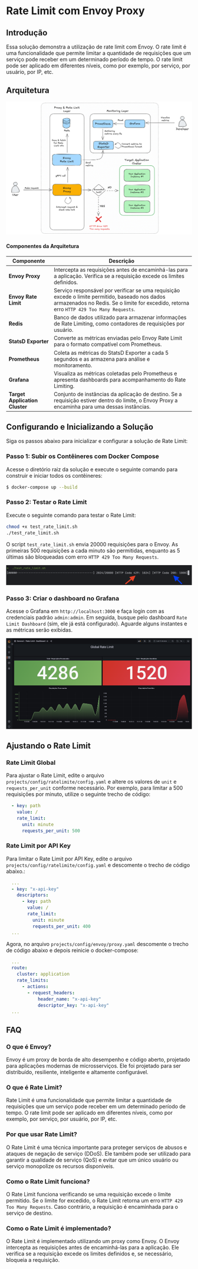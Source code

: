# Rate Limit com Envoy Proxy
## Introdução
Essa solução demonstra a utilização de rate limit com Envoy. O rate limit é uma funcionalidade que permite limitar a quantidade de requisições que um serviço pode receber em um determinado período de tempo. O rate limit pode ser aplicado em diferentes níveis, como por exemplo, por serviço, por usuário, por IP, etc.

## Arquitetura
![Architecture](documentation/architecture.png)

#### Componentes da Arquitetura
| **Componente**               | **Descrição**                                                                                                                                                                               |
|-----------------------------|---------------------------------------------------------------------------------------------------------------------------------------------------------------------------------------------|
| **Envoy Proxy**              | Intercepta as requisições antes de encaminhá-las para a aplicação. Verifica se a requisição excede os limites definidos.                                                                    |
| **Envoy Rate Limit**         | Serviço responsável por verificar se uma requisição excede o limite permitido, baseado nos dados armazenados no Redis. Se o limite for excedido, retorna erro `HTTP 429 Too Many Requests`. |
| **Redis**                    | Banco de dados utilizado para armazenar informações de Rate Limiting, como contadores de requisições por usuário.                                                                           |
| **StatsD Exporter**          | Converte as métricas enviadas pelo Envoy Rate Limit para o formato compatível com Prometheus.                                                                                               |
| **Prometheus**               | Coleta as métricas do StatsD Exporter a cada 5 segundos e as armazena para análise e monitoramento.                                                                                         |
| **Grafana**                  | Visualiza as métricas coletadas pelo Prometheus e apresenta dashboards para acompanhamento do Rate Limiting.                                                                                |
| **Target Application Cluster** | Conjunto de instâncias da aplicação de destino. Se a requisição estiver dentro do limite, o Envoy Proxy a encaminha para uma dessas instâncias.                                             |

## Configurando e Inicializando a Solução
Siga os passos abaixo para inicializar e configurar a solução de Rate Limit:

### Passo 1: Subir os Contêineres com Docker Compose
Acesse o diretório raiz da solução e execute o seguinte comando para construir e iniciar todos os contêineres:

```bash
$ docker-compose up --build
```

### Passo 2: Testar o Rate Limit
Execute o seguinte comando para testar o Rate Limit:

```bash
chmod +x test_rate_limit.sh
./test_rate_limit.sh
```

O script `test_rate_limit.sh` envia 20000 requisições para o Envoy. As primeiras 500 requisições a cada minuto são permitidas, enquanto as 5 últimas são bloqueadas com erro `HTTP 429 Too Many Requests`.

![Architecture](documentation/script.png)

### Passo 3: Criar o dashboard no Grafana
Acesse o Grafana em `http://localhost:3000` e faça login com as credenciais padrão `admin:admin`. Em seguida, busque pelo dashboard `Rate Limit Dashboard` (sim, ele já está configurado). Aguarde alguns instantes e as métricas serão exibidas.

![Architecture](documentation/dashboard.png)


## Ajustando o Rate Limit

### Rate Limit Global
Para ajustar o Rate Limit, edite o arquivo `projects/config/ratelimite/config.yaml` e altere os valores de `unit` e `requests_per_unit`  conforme necessário. Por exemplo, para limitar a 500 requisições por minuto, utilize o seguinte trecho de código:

```yaml
  - key: path
    value: /
    rate_limit:
      unit: minute
      requests_per_unit: 500
```

### Rate Limit por API Key
Para limitar o Rate Limit por API Key, edite o arquivo `projects/config/ratelimite/config.yaml` e descomente o trecho de código abaixo.:

```yaml
  ...
  - key: "x-api-key"
    descriptors:
      - key: path
        value: /
        rate_limit:
          unit: minute
          requests_per_unit: 400
  ...
```
Agora, no arquivo `projects/config/envoy/proxy.yaml` descomente o trecho de código abaixo e depois reinicie o docker-compose:

```yaml
  ...
  route:
    cluster: application
    rate_limits:
      - actions:
        - request_headers:
            header_name: "x-api-key"
            descriptor_key: "x-api-key"
  ...
```

## FAQ
### O que é Envoy?
Envoy é um proxy de borda de alto desempenho e código aberto, projetado para aplicações modernas de microsserviços. Ele foi projetado para ser distribuído, resiliente, inteligente e altamente configurável.

### O que é Rate Limit?
Rate Limit é uma funcionalidade que permite limitar a quantidade de requisições que um serviço pode receber em um determinado período de tempo. O rate limit pode ser aplicado em diferentes níveis, como por exemplo, por serviço, por usuário, por IP, etc.

### Por que usar Rate Limit?
O Rate Limit é uma técnica importante para proteger serviços de abusos e ataques de negação de serviço (DDoS). Ele também pode ser utilizado para garantir a qualidade de serviço (QoS) e evitar que um único usuário ou serviço monopolize os recursos disponíveis.

### Como o Rate Limit funciona?
O Rate Limit funciona verificando se uma requisição excede o limite permitido. Se o limite for excedido, o Rate Limit retorna um erro `HTTP 429 Too Many Requests`. Caso contrário, a requisição é encaminhada para o serviço de destino.

### Como o Rate Limit é implementado?
O Rate Limit é implementado utilizando um proxy como Envoy. O Envoy intercepta as requisições antes de encaminhá-las para a aplicação. Ele verifica se a requisição excede os limites definidos e, se necessário, bloqueia a requisição.

